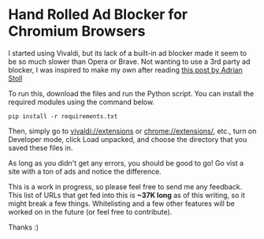 # Hand Rolled Ad Blocker for Chromium Browsers

I started using Vivaldi, but its lack of a built-in ad blocker made it seem to be so much slower than Opera or Brave. Not wanting to use a 3rd party ad blocker, I was inspired to make my own after reading [this post by Adrian Stoll](https://www.adrianstoll.com/dyi-adblocker/)

To run this, download the files and run the Python script. You can install the required modules using the command below.

`pip install -r requirements.txt`
 

Then, simply go to [vivaldi://extensions](vivaldi://extensions) or [chrome://extensions/](chrome://extensions/), etc., turn on Developer mode, click Load unpacked, and choose the directory that you saved these files in. 

As long as you didn't get any errors, you should be good to go! Go vist a site with a ton of ads and notice the difference.

This is a work in progress, so please feel free to send me any feedback. This list of URLs that get fed into this is **~37K long** as of this writing, so it might break a few things. Whitelisting and a few other features will be worked on in the future (or feel free to contribute).

Thanks :)
